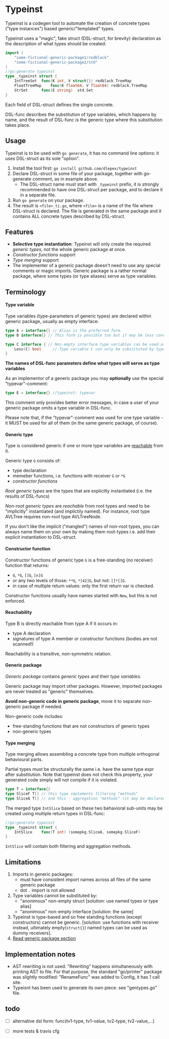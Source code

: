 # __Typeinst__
Typeinst is a codegen tool to automate the creation of concrete types ("type instances") based generic/"templated" types.

Typeinst uses a "magic", fake struct (DSL-struct, for brevity) declaration as the description of what types should be created:
```go
import (
	"some-fictional-generic-package1/redblack"
	"some-fictional-generic-package2/std"
)
//go:generate typeinst
type _typeinst struct {
	IntTreeSet	func(K int, V struct{}) redblack.TreeMap
	FloatTreeMap	func(K float64, V float64) redblack.TreeMap
	StrSet		func(E string)  std.Set
} 
```
Each field of DSL-struct defines the single concrete.

DSL-func describes the substitution of type variables, which happens by name, and the result of DSL-func is the generic type where this substitution takes place.

## __Usage__

Typeinst is to be used with `go generate`, it has no command line options: it uses DSL-struct as its sole "option".

1. Install the tool first: `go install github.com/dlepex/typeinst`
1. Declare DSL-struct in some file of your package, together with go-generate comment, as in example above.
	* The DSL-struct name must start with `_typeinst` prefix, it is strongly recommended to have one DSL-struct per package, and to declare it in a separate file.
1. Run `go generate` on your package.
1. The result is `<file>_ti.go`, where `<file>` is a name of the file where DSL-struct is declared. The file is generated in the same package and it contains ALL concrete types described by DSL-struct.

## __Features__
- __Selective type instantiation__: Typeinst will only create the required *generic types*, not the whole generic package at once. 
- *Constructor functions* support
- *Type merging* support
- The implementer of a generic package doesn't need to use any special comments or magic imports. Generic package is a rather normal package, where some types (or type aliases) serve as type variables.

## __Terminology__

#### Type variable

Type variables (type-parameters of generic types) are declared within generic package, usually as empty interface:
```go
type A = interface{} // Alias is the preferred form.
type B interface{} // This form is possible too but it may be less convenient than the alias-based if you want to use a generic package directly i.e. w/o typeinst.

type C interface { // Non-empty interface type variables can be used as well.
	Less(C) bool     // Type variable C can only be substituted by types having "Less(Self)" method.
}
```

__The names of DSL-func parameters define what types will serve as type variables__

As an implementor of a generic package you may __optionally__ use the special "typevar"-comment:
```go
type E = interface{} //typeinst: typevar
```
This comment only provides better error messages, in case a user of your generic package omits a type variable in DSL-func. 

Please note that, if the "typevar"-comment was used for one type variable - it MUST be used for all of them (in the same generic package, of course).

#### Generic type

Type is considered generic if one or more type variables are [reachable](#reachability) from it.

Generic type `G` consists of:
- type declaration 
- memeber functions, i.e. functions with receiver `G` or `*G`
- *constructor functions*


*Root generic types* are the types that are explicitly instantiated (i.e. the results of DSL-funcs)

*Non-root generic types* are *reachable* from root types and need to be "implicitly" instantiated (and implictily named). For instance, root type AVLTree requires non-root type AVLTreeNode.

If you don't like the implicit ("mangled") names of non-root types, you can always name them on your own by making them root-types i.e. add their explicit instantiation to DSL-struct.

#### Constructor function

Constructor functions of generic type `G` is a  free-standing (no receiver) function that returns:
- `G`, `*G`, `[]G`, `[n]G`
- or any _two_ levels of those: `**G`, `*[42]G`, but not: `[]*[]G`.
- in case of multiple return values: only the first return var is checked.


Constructor functions usually have names started with `New`, but this is not enforced.

#### Reachability

Type B is directly reachable from type A if it occurs in:
- type A declaration
- signatures of type A member or constructor functions (bodies are not scanned!)

Reachability is a transitive, non-symmetric relation.

#### Generic package

*Generic package* contains *generic types* and their *type variables*. 

Generic package may import other packages. However, imported packages are never treated as "generic" themselves.

__Avoid non-generic code in generic package__, move it to separate non-generic package if needed.

Non-generic code includes:
- free-standing functions that are not constructors of generic types
- non-generic types

#### Type merging

Type merging allows assembling a concrete type from multiple orthogonal behavioural parts. 

Partial types must be structurally the same i.e. have the same type expr after substitution. Note that typeinst does not check this property, your generated code simply will not compile if it is violated.

```go
type T = interface{} 
type SliceF T[] // this type implements filtering "methods"
type SliceA T[] // and this - aggregation "methods" (it may be declared in another generic package)
```

The merged type `IntSlice`  based on these two behavioral sub-units may be created using multiple return types in DSL-func:

```go
//go:generate typeinst
type _typeinst struct {
	IntSlice	func(T int) (somepkg.SliceA, somepkg.SliceF)
} 
```
`IntSlice` will contain both filtering and aggregation methods.

## __Limitations__

1. Imports in generic packages:
	- must have consistent import names across all files of the same generic package 
	- dot `.` import is not allowed
2. Type variables cannot be substituted by:
	- "anonimous" non-empty struct [solution: use named types or type alias]
	- "anonimous" non-empty interface [solution: the same]
3. Typeinst is type-based and so free standing functions (except constructors) cannot be generic. [solution: use functions with receiver instead, ultimately empty(`struct{}`) named types can be used as dummy receivers].
4. [Read generic package section](#generic-package)


## __Implementation notes__

- AST rewriting is not used. "Rewriting" happens simultaneously with printing AST to file. For that purpose, the standard "go/printer" package was slightly modified: "RenameFunc" was added to Config, it has 1 call site. 
- Typeisnt has been used to generate its own piece: see "gentypes.go" file.

## todo

- [ ] alternative dsl form: func(tv1-type, tv1-value, tv2-type, tv2-value,...)
- [ ] more tests & travis cfg





